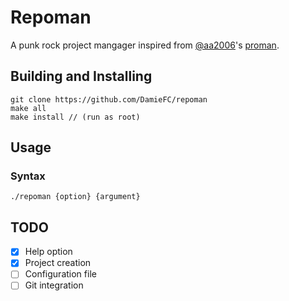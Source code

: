 # Repoman
A punk rock project mangager inspired from [@aa2006](https://github.com/aa2006)'s [proman](https://github.com/aa2006/proman).

## Building and Installing
```
git clone https://github.com/DamieFC/repoman
make all
make install // (run as root)
```
## Usage
### Syntax
```
./repoman {option} {argument}
```

## TODO
- [x] Help option
- [x] Project creation
- [ ] Configuration file
- [ ] Git integration
